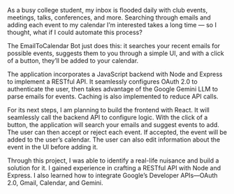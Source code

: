 
As a busy college student, my inbox is flooded daily with club events, meetings, talks, conferences, and more. Searching through emails and adding each event to my calendar I’m interested takes a long time — so I thought, what if I could automate this process?

The EmailToCalendar Bot just does this: it searches your recent emails for possible events, suggests them to you through a simple UI, and with a click of a button, they’ll be added to your calendar.

The application incorporates a JavaScript backend with Node and Express to implement a RESTful API. It seamlessly configures OAuth 2.0 to authenticate the user, then takes advantage of the Google Gemini LLM to parse emails for events. Caching is also implemented to reduce API calls.

For its next steps, I am planning to build the frontend with React. It will seamlessly call the backend API to configure logic. With the click of a button, the application will search your emails and suggest events to add. The user can then accept or reject each event. If accepted, the event will be added to the user’s calendar. The user can also edit information about the event in the UI before adding it.

Through this project, I was able to identify a real-life nuisance and build a solution for it. I gained experience in crafting a RESTful API with Node and Express. I also learned how to integrate Google’s Developer APIs—OAuth 2.0, Gmail, Calendar, and Gemini.
